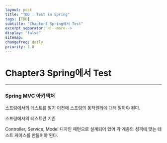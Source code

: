 ```yaml
---
layout: post
title: "TDD : Test in Spring"
tags: [TDD]
subtitle: "Chapter3 Spring에서 Test"
excerpt_separator: <!--more-->
display: "false"
sitemap:
changefreq: daily
priority: 1.0
---
```


<!--more-->

# Chapter3 Spring에서 Test

---

### Spring MVC 아키텍처
 스프링에서의 테스트를 알기 이전에 스프링의 동작원리에 대해 알아야 된다.

 

 
 스프링에서의 테스트란 기존 
 
Controller, Service, Model 디자인 패턴으로 설계되어 있어 각 계층의 성격에 맞는 테스트 케이스를 만들어야 된다.